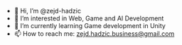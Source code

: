 - 👋 Hi, I’m @zejd-hadzic
- 👀 I’m interested in Web, Game and AI Development
- 🌱 I’m currently learning Game development in Unity
- 📫 How to reach me: zejd.hadzic.business@gmail.com

<!---
zejd-hadzic/zejd-hadzic is a ✨ special ✨ repository because its `README.md` (this file) appears on your GitHub profile.
You can click the Preview link to take a look at your changes.
--->
